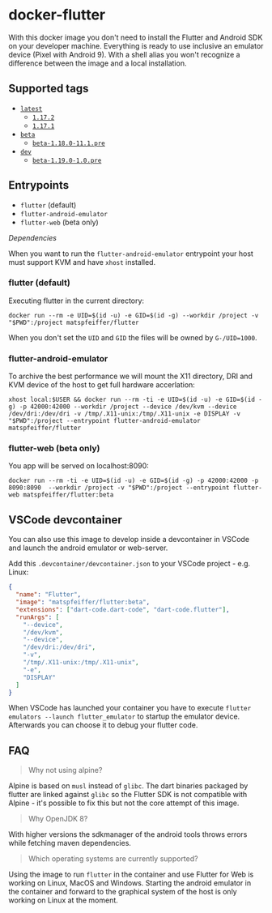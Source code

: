 # docker-flutter

With this docker image you don't need to install the Flutter and Android SDK on your developer machine. Everything is ready to use inclusive an emulator device (Pixel with Android 9). With a shell alias you won't recognize a difference between the image and a local installation.

## Supported tags

- [`latest`](https://github.com/matsp/docker-flutter/blob/master/stable/Dockerfile)
  - [`1.17.2`](https://github.com/matsp/docker-flutter/blob/master/stable/Dockerfile)
  - [`1.17.1`](https://github.com/matsp/docker-flutter/blob/master/stable/Dockerfile)
- [`beta`](https://github.com/matsp/docker-flutter/tree/master/beta)
  - [`beta-1.18.0-11.1.pre`](https://github.com/matsp/docker-flutter/tree/master/beta)
- [`dev`](https://github.com/matsp/docker-flutter/tree/master/dev)
  - [`beta-1.19.0-1.0.pre`](https://github.com/matsp/docker-flutter/tree/master/dev)

## Entrypoints

- `flutter` (default)
- `flutter-android-emulator`
- `flutter-web` (beta only)

_Dependencies_

When you want to run the `flutter-android-emulator` entrypoint your host must support KVM and have `xhost` installed.

### flutter (default)

Executing flutter in the current directory:

```shell
docker run --rm -e UID=$(id -u) -e GID=$(id -g) --workdir /project -v "$PWD":/project matspfeiffer/flutter
```

When you don't set the `UID` and `GID` the files will be owned by `G-/UID=1000`.

### flutter-android-emulator

To archive the best performance we will mount the X11 directory, DRI and KVM device of the host to get full hardware accerlation:

```shell
xhost local:$USER && docker run --rm -ti -e UID=$(id -u) -e GID=$(id -g) -p 42000:42000 --workdir /project --device /dev/kvm --device /dev/dri:/dev/dri -v /tmp/.X11-unix:/tmp/.X11-unix -e DISPLAY -v "$PWD":/project --entrypoint flutter-android-emulator  matspfeiffer/flutter
```

### flutter-web (beta only)

You app will be served on localhost:8090:

```shell
docker run --rm -ti -e UID=$(id -u) -e GID=$(id -g) -p 42000:42000 -p 8090:8090  --workdir /project -v "$PWD":/project --entrypoint flutter-web matspfeiffer/flutter:beta
```

## VSCode devcontainer

You can also use this image to develop inside a devcontainer in VSCode and launch the android emulator or web-server.

Add this `.devcontainer/devcontainer.json` to your VSCode project - e.g. Linux:

```json
{
  "name": "Flutter",
  "image": "matspfeiffer/flutter:beta",
  "extensions": ["dart-code.dart-code", "dart-code.flutter"],
  "runArgs": [
    "--device",
    "/dev/kvm",
    "--device",
    "/dev/dri:/dev/dri",
    "-v",
    "/tmp/.X11-unix:/tmp/.X11-unix",
    "-e",
    "DISPLAY"
  ]
}
```

When VSCode has launched your container you have to execute `flutter emulators --launch flutter_emulator` to startup the emulator device. Afterwards you can choose it to debug your flutter code.

## FAQ

> Why not using alpine?

Alpine is based on `musl` instead of `glibc`. The dart binaries packaged by flutter are linked against `glibc` so the Flutter SDK is not compatible with Alpine - it's possible to fix this but not the core attempt of this image.

> Why OpenJDK 8?

With higher versions the sdkmanager of the android tools throws errors while fetching maven dependencies.

> Which operating systems are currently supported?

Using the image to run `flutter` in the container and use Flutter for Web is working on Linux, MacOS and Windows. Starting the android emulator in the container and forward to the graphical system of the host is only working on Linux at the moment.
